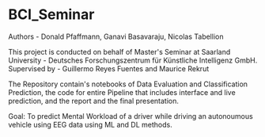 # BCI_Seminar

Authors - Donald Pfaffmann, Ganavi Basavaraju, Nicolas Tabellion

This project is conducted on behalf of Master's Seminar at Saarland University - Deutsches Forschungszentrum für Künstliche Intelligenz GmbH.
Supervised by - Guillermo Reyes Fuentes and Maurice Rekrut

The Repository contain's notebooks of Data Evaluation and Classification Prediction, the code for entire Pipeline that includes interface and live prediction, and the report and the final presentation.

Goal: To predict Mental Workload of a driver while driving an  autonoumous vehicle using EEG data using ML and DL methods.
